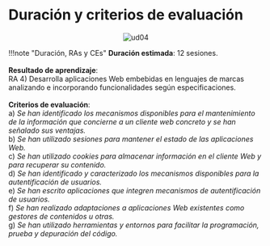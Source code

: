 # Duración y criterios de evaluación

<div style="text-align: center;"><img src="../../img/ud04/cover04.png" alt="ud04" style="max-width: 100%;" /></div>

!!!note "Duración, RAs y CEs"
 	**Duración estimada**: 12 sesiones.<br /><br />
 	**Resultado de aprendizaje**:<br />
 	RA 4) Desarrolla aplicaciones Web embebidas en lenguajes de marcas analizando e incorporando funcionalidades según especificaciones.<br /><br />
 	**Criterios de evaluación**:<br />
 	a) *Se han identificado los mecanismos disponibles para el mantenimiento de la información que concierne a un cliente web concreto y se han señalado sus ventajas.*<br />
 	b) *Se han utilizado sesiones para mantener el estado de las aplicaciones Web.*<br />
 	c) *Se han utilizado cookies para almacenar información en el cliente Web y para recuperar su contenido.*<br />
 	d) *Se han identificado y caracterizado los mecanismos disponibles para la autentificación de usuarios.*<br />
 	e) *Se han escrito aplicaciones que integren mecanismos de autentificación de usuarios.*<br />
 	f) *Se han realizado adaptaciones a aplicaciones Web existentes como gestores de contenidos u otras.*<br />
 	g) *Se han utilizado herramientas y entornos para facilitar la programación, prueba y depuración del código.*<br />
 	
